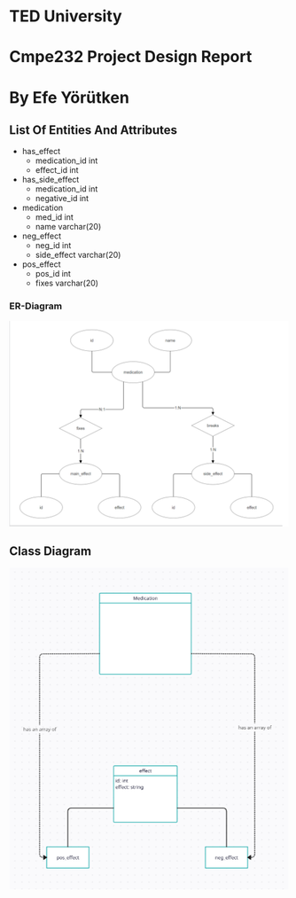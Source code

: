# TED University
# Cmpe232 Project Design Report
# By Efe Yörütken

## List Of Entities And Attributes
- has_effect
    - medication_id int
    - effect_id int
- has_side_effect
    - medication_id int
    - negative_id int
- medication
    - med_id int
    - name varchar(20)
- neg_effect
    - neg_id int
    - side_effect varchar(20)
- pos_effect
    - pos_id int
    - fixes varchar(20)

### ER-Diagram
![names of the tables is depricated but the relation is the same](er_diag.png)

## Class Diagram
![](class_diag.png)
